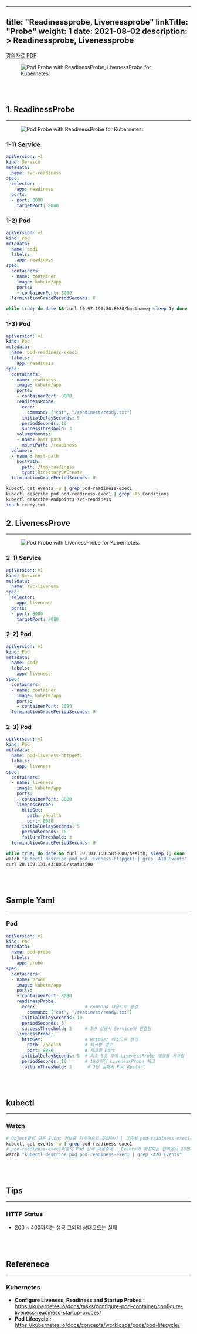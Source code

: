 
---
title: "Readinessprobe, Livenessprobe"
linkTitle: "Probe"
weight: 1
date: 2021-08-02
description: > 
  Readinessprobe, Livenessprobe
---

<div class="mx-auto">
	<a class="btn btn-lg btn-secondary mr-3 mb-4" href="/documents/intermediate/Pod-Lifecycle_Probe_QosClass.pdf" download>
		강의자료 PDF <i class="fas fa-download ml-2"></i>
	</a>
</div>

<figure>
  <img src="/img/practice/intermediate/Pod Probe with ReadinessProbe, LivenessProbe for Kubernetes.jpg"
       alt="Pod Probe with ReadinessProbe, LivenessProbe for Kubernetes."
       class="mt-3 mb-3 border border-info rounded" />
</figure>


<br/>
<br/>




## 1. ReadinessProbe

---


<figure>
  <img src="/img/practice/intermediate/Pod Probe with ReadinessProbe for Kubernetes.jpg"
       alt="Pod Probe with ReadinessProbe for Kubernetes."
       class="mt-3 mb-3 border border-info rounded" />
</figure>


### 1-1) Service

```yaml
apiVersion: v1
kind: Service
metadata:
  name: svc-readiness
spec:
  selector:
    app: readiness
  ports:
  - port: 8080
    targetPort: 8080
```

### 1-2) Pod

```yaml
apiVersion: v1
kind: Pod
metadata:
  name: pod1
  labels:
    app: readiness  
spec:
  containers:
  - name: container
    image: kubetm/app
    ports:
    - containerPort: 8080	
  terminationGracePeriodSeconds: 0
```

```sh
while true; do date && curl 10.97.190.80:8080/hostname; sleep 1; done
```


### 1-3) Pod

```yaml
apiVersion: v1
kind: Pod
metadata:
  name: pod-readiness-exec1
  labels:
    app: readiness  
spec:
  containers:
  - name: readiness
    image: kubetm/app
    ports:
    - containerPort: 8080	
    readinessProbe:
      exec:
        command: ["cat", "/readiness/ready.txt"]
      initialDelaySeconds: 5
      periodSeconds: 10
      successThreshold: 3
    volumeMounts:
    - name: host-path
      mountPath: /readiness
  volumes:
  - name : host-path
    hostPath:
      path: /tmp/readiness
      type: DirectoryOrCreate
  terminationGracePeriodSeconds: 0
```

```sh
kubectl get events -w | grep pod-readiness-exec1
kubectl describe pod pod-readiness-exec1 | grep -A5 Conditions
kubectl describe endpoints svc-readiness
touch ready.txt
```




## 2. LivenessProve

---

<figure>
  <img src="/img/practice/intermediate/Pod Probe with LivenessProbe for Kubernetes.jpg"
       alt="Pod Probe with LivenessProbe for Kubernetes."
       class="mt-3 mb-3 border border-info rounded" />
</figure>


### 2-1) Service

```yaml
apiVersion: v1
kind: Service
metadata:
  name: svc-liveness
spec:
  selector:
    app: liveness
  ports:
  - port: 8080
    targetPort: 8080
```

### 2-2) Pod

```yaml
apiVersion: v1
kind: Pod
metadata:
  name: pod2
  labels:
    app: liveness
spec:
  containers:
  - name: container
    image: kubetm/app
    ports:
    - containerPort: 8080
  terminationGracePeriodSeconds: 0
```

### 2-3) Pod

```yaml
apiVersion: v1
kind: Pod
metadata:
  name: pod-liveness-httpget1
  labels:
    app: liveness
spec:
  containers:
  - name: liveness
    image: kubetm/app
    ports:
    - containerPort: 8080
    livenessProbe:
      httpGet:
        path: /health
        port: 8080
      initialDelaySeconds: 5
      periodSeconds: 10
      failureThreshold: 3
  terminationGracePeriodSeconds: 0
```

```sh
while true; do date && curl 10.103.160.58:8080/health; sleep 1; done
watch "kubectl describe pod pod-liveness-httpget1 | grep -A10 Events"
curl 20.109.131.43:8080/status500
```

<br/>
<br/>


## Sample Yaml
---

### __Pod__

```yaml
apiVersion: v1
kind: Pod
metadata:
  name: pod-probe
  labels:
    app: probe
spec:
  containers:
  - name: probe
    image: kubetm/app
    ports:
    - containerPort: 8080	
    readinessProbe:
      exec:                   # command 내용으로 점검
        command: ["cat", "/readiness/ready.txt"]   
      initialDelaySeconds: 10
      periodSeconds: 5
      successThreshold: 3     # 3번 성공시 Service와 연결됨
    livenessProbe:
      httpGet:                # HttpGet 메소드로 점검
        path: /health         # 체크할 경로
        port: 8080            # 체크할 Port
      initialDelaySeconds: 5  # 최초 5초 후에 LivenessProbe 체크를 시작함
      periodSeconds: 10       # 10초마다 LivenessProbe 체크
      failureThreshold: 3      # 3번 실패시 Pod Restart
```


<br/>
<br/>


## kubectl
---

### __Watch__

``` sh
# Object들의 모든 Event 정보를 지속적으로 조회해서 | 그중에 pod-readiness-exec1라는 단어와 매칭되는 내용만 출력
kubectl get events -w | grep pod-readiness-exec1
# pod-readiness-exec1이름의 Pod 상세 내용중에 | Events와 매칭되는 단어에서 20번째 줄까지 지속적으로 출력
watch "kubectl describe pod pod-readiness-exec1 | grep -A20 Events"
```

<br/>
<br/>


## Tips
---

### __HTTP Status__
  - 200 ~ 400까지는 성공 그외의 상태코드는 실패
  
<br/>
<br/>


## Referenece
---

### __Kubernetes__
  - __Configure Liveness, Readiness and Startup Probes__ : <https://kubernetes.io/docs/tasks/configure-pod-container/configure-liveness-readiness-startup-probes/>
  - __Pod Lifecycle__ : <https://kubernetes.io/docs/concepts/workloads/pods/pod-lifecycle/>